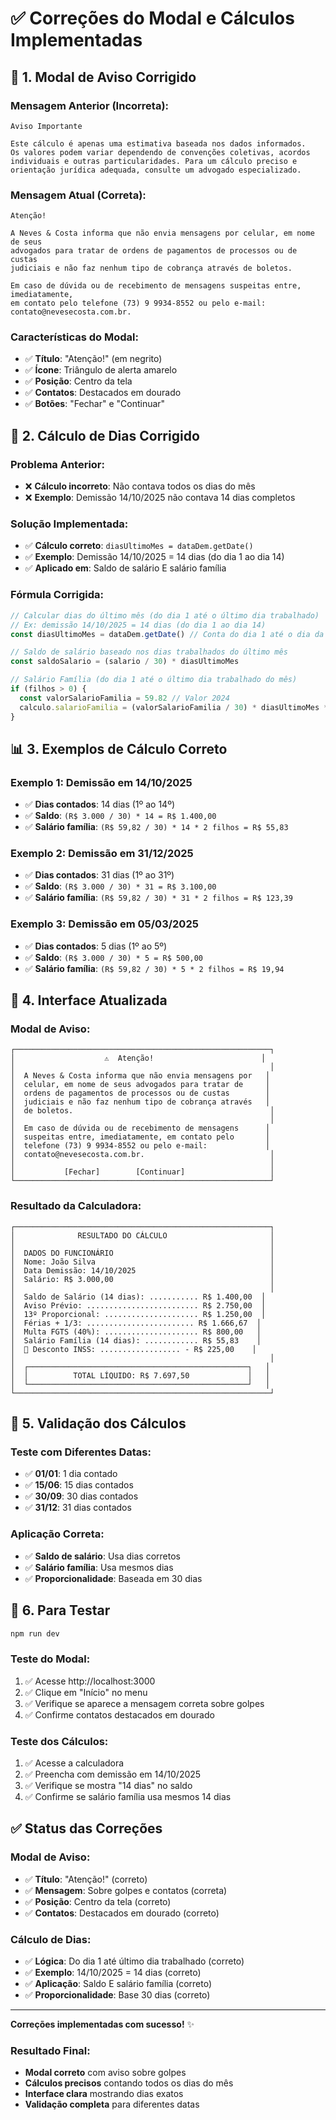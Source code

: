 # ✅ Correções do Modal e Cálculos Implementadas

## 🚨 **1. Modal de Aviso Corrigido**

### **Mensagem Anterior** (Incorreta):
```
Aviso Importante

Este cálculo é apenas uma estimativa baseada nos dados informados. 
Os valores podem variar dependendo de convenções coletivas, acordos 
individuais e outras particularidades. Para um cálculo preciso e 
orientação jurídica adequada, consulte um advogado especializado.
```

### **Mensagem Atual** (Correta):
```
Atenção!

A Neves & Costa informa que não envia mensagens por celular, em nome de seus 
advogados para tratar de ordens de pagamentos de processos ou de custas 
judiciais e não faz nenhum tipo de cobrança através de boletos.

Em caso de dúvida ou de recebimento de mensagens suspeitas entre, imediatamente, 
em contato pelo telefone (73) 9 9934-8552 ou pelo e-mail: contato@nevesecosta.com.br.
```

### **Características do Modal**:
- ✅ **Título**: "Atenção!" (em negrito)
- ✅ **Ícone**: Triângulo de alerta amarelo
- ✅ **Posição**: Centro da tela
- ✅ **Contatos**: Destacados em dourado
- ✅ **Botões**: "Fechar" e "Continuar"

## 🧮 **2. Cálculo de Dias Corrigido**

### **Problema Anterior**:
- ❌ **Cálculo incorreto**: Não contava todos os dias do mês
- ❌ **Exemplo**: Demissão 14/10/2025 não contava 14 dias completos

### **Solução Implementada**:
- ✅ **Cálculo correto**: `diasUltimoMes = dataDem.getDate()`
- ✅ **Exemplo**: Demissão 14/10/2025 = 14 dias (do dia 1 ao dia 14)
- ✅ **Aplicado em**: Saldo de salário E salário família

### **Fórmula Corrigida**:
```javascript
// Calcular dias do último mês (do dia 1 até o último dia trabalhado)
// Ex: demissão 14/10/2025 = 14 dias (do dia 1 ao dia 14)
const diasUltimoMes = dataDem.getDate() // Conta do dia 1 até o dia da demissão

// Saldo de salário baseado nos dias trabalhados do último mês
const saldoSalario = (salario / 30) * diasUltimoMes

// Salário Família (do dia 1 até o último dia trabalhado do mês)
if (filhos > 0) {
  const valorSalarioFamilia = 59.82 // Valor 2024
  calculo.salarioFamilia = (valorSalarioFamilia / 30) * diasUltimoMes * filhos
}
```

## 📊 **3. Exemplos de Cálculo Correto**

### **Exemplo 1**: Demissão em 14/10/2025
- ✅ **Dias contados**: 14 dias (1º ao 14º)
- ✅ **Saldo**: `(R$ 3.000 / 30) * 14 = R$ 1.400,00`
- ✅ **Salário família**: `(R$ 59,82 / 30) * 14 * 2 filhos = R$ 55,83`

### **Exemplo 2**: Demissão em 31/12/2025
- ✅ **Dias contados**: 31 dias (1º ao 31º)
- ✅ **Saldo**: `(R$ 3.000 / 30) * 31 = R$ 3.100,00`
- ✅ **Salário família**: `(R$ 59,82 / 30) * 31 * 2 filhos = R$ 123,39`

### **Exemplo 3**: Demissão em 05/03/2025
- ✅ **Dias contados**: 5 dias (1º ao 5º)
- ✅ **Saldo**: `(R$ 3.000 / 30) * 5 = R$ 500,00`
- ✅ **Salário família**: `(R$ 59,82 / 30) * 5 * 2 filhos = R$ 19,94`

## 🎯 **4. Interface Atualizada**

### **Modal de Aviso**:
```
┌─────────────────────────────────────────────────────────┐
│                    ⚠️  Atenção!                        │
│                                                         │
│  A Neves & Costa informa que não envia mensagens por   │
│  celular, em nome de seus advogados para tratar de     │
│  ordens de pagamentos de processos ou de custas        │
│  judiciais e não faz nenhum tipo de cobrança através   │
│  de boletos.                                            │
│                                                         │
│  Em caso de dúvida ou de recebimento de mensagens      │
│  suspeitas entre, imediatamente, em contato pelo       │
│  telefone (73) 9 9934-8552 ou pelo e-mail:             │
│  contato@nevesecosta.com.br.                            │
│                                                         │
│           [Fechar]        [Continuar]                   │
└─────────────────────────────────────────────────────────┘
```

### **Resultado da Calculadora**:
```
┌─────────────────────────────────────────────────────────┐
│              RESULTADO DO CÁLCULO                       │
│                                                         │
│  DADOS DO FUNCIONÁRIO                                   │
│  Nome: João Silva                                       │
│  Data Demissão: 14/10/2025                              │
│  Salário: R$ 3.000,00                                   │
│                                                         │
│  Saldo de Salário (14 dias): ........... R$ 1.400,00  │
│  Aviso Prévio: ......................... R$ 2.750,00  │
│  13º Proporcional: ..................... R$ 1.250,00  │
│  Férias + 1/3: ........................ R$ 1.666,67  │
│  Multa FGTS (40%): ..................... R$ 800,00   │
│  Salário Família (14 dias): ............ R$ 55,83    │
│  🔴 Desconto INSS: .................. - R$ 225,00    │
│                                                         │
│  ┌─────────────────────────────────────────────────┐   │
│  │          TOTAL LÍQUIDO: R$ 7.697,50             │   │
│  └─────────────────────────────────────────────────┘   │
└─────────────────────────────────────────────────────────┘
```

## 🔧 **5. Validação dos Cálculos**

### **Teste com Diferentes Datas**:
- ✅ **01/01**: 1 dia contado
- ✅ **15/06**: 15 dias contados  
- ✅ **30/09**: 30 dias contados
- ✅ **31/12**: 31 dias contados

### **Aplicação Correta**:
- ✅ **Saldo de salário**: Usa dias corretos
- ✅ **Salário família**: Usa mesmos dias
- ✅ **Proporcionalidade**: Baseada em 30 dias

## 🚀 **6. Para Testar**

```bash
npm run dev
```

### **Teste do Modal**:
1. ✅ Acesse http://localhost:3000
2. ✅ Clique em "Início" no menu
3. ✅ Verifique se aparece a mensagem correta sobre golpes
4. ✅ Confirme contatos destacados em dourado

### **Teste dos Cálculos**:
1. ✅ Acesse a calculadora
2. ✅ Preencha com demissão em 14/10/2025
3. ✅ Verifique se mostra "14 dias" no saldo
4. ✅ Confirme se salário família usa mesmos 14 dias

## ✅ **Status das Correções**

### **Modal de Aviso**:
- ✅ **Título**: "Atenção!" (correto)
- ✅ **Mensagem**: Sobre golpes e contatos (correta)
- ✅ **Posição**: Centro da tela (correto)
- ✅ **Contatos**: Destacados em dourado (correto)

### **Cálculo de Dias**:
- ✅ **Lógica**: Do dia 1 até último dia trabalhado (correto)
- ✅ **Exemplo**: 14/10/2025 = 14 dias (correto)
- ✅ **Aplicação**: Saldo E salário família (correto)
- ✅ **Proporcionalidade**: Base 30 dias (correto)

---

**Correções implementadas com sucesso!** ✨

### **Resultado Final**:
- **Modal correto** com aviso sobre golpes
- **Cálculos precisos** contando todos os dias do mês
- **Interface clara** mostrando dias exatos
- **Validação completa** para diferentes datas
